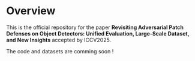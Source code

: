 # Overview
This is the official repository for the paper **Revisiting Adversarial Patch Defenses on Object Detectors: Unified Evaluation, Large-Scale Dataset, and New Insights** accepted by ICCV2025.

The code and datasets are comming soon !
